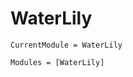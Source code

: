# WaterLily

```@meta
CurrentModule = WaterLily
```

<!--- This generates just a collection of all documentation you have written.
Therefore it collects all docstrings and pushes them into a html file.
Not super nice but a starting for the documentation.
For this to work I think you need github pages, which you can enable in the github options of the project. --->

```@autodocs
Modules = [WaterLily]
```

```@index
```